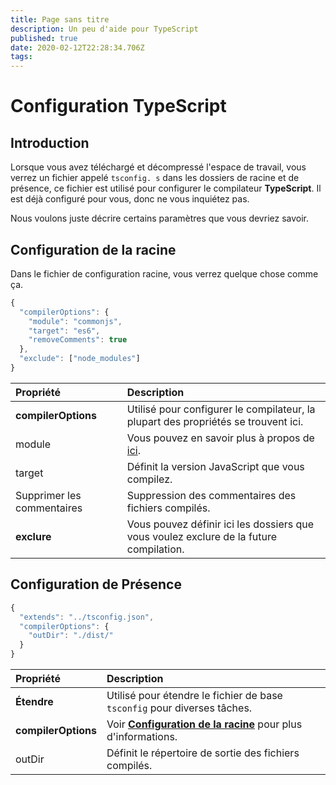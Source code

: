 ```yaml
---
title: Page sans titre
description: Un peu d'aide pour TypeScript
published: true
date: 2020-02-12T22:28:34.706Z
tags: 
---
```


# Configuration TypeScript

## Introduction

Lorsque vous avez téléchargé et décompressé l'espace de travail, vous verrez un fichier appelé `tsconfig. s` dans les dossiers de racine et de présence, ce fichier est utilisé pour configurer le compilateur **TypeScript**. Il est déjà configuré pour vous, donc ne vous inquiétez pas.

Nous voulons juste décrire certains paramètres que vous devriez savoir.

## Configuration de la racine

Dans le fichier de configuration racine, vous verrez quelque chose comme ça.

```javascript
{
  "compilerOptions": {
    "module": "commonjs",
    "target": "es6",
    "removeComments": true
  },
  "exclude": ["node_modules"]
}
```

| Propriété                  | Description                                                                                              |
|:-------------------------- |:-------------------------------------------------------------------------------------------------------- |
| **compilerOptions**        | Utilisé pour configurer le compilateur, la plupart des propriétés se trouvent ici.                       |
| module                     | Vous pouvez en savoir plus à propos de [ici](https://www.typescriptlang.org/docs/handbook/modules.html). |
| target                     | Définit la version JavaScript que vous compilez.                                                         |
| Supprimer les commentaires | Suppression des commentaires des fichiers compilés.                                                      |
| **exclure**                | Vous pouvez définir ici les dossiers que vous voulez exclure de la future compilation.                   |

## Configuration de Présence

```javascript
{
  "extends": "../tsconfig.json",
  "compilerOptions": {
    "outDir": "./dist/"
  }
}
```

| Propriété           | Description                                                                                                |
|:------------------- |:---------------------------------------------------------------------------------------------------------- |
| **Étendre**         | Utilisé pour étendre le fichier de base `tsconfig` pour diverses tâches.                                   |
| **compilerOptions** | Voir [**Configuration de la racine**](/dev/presence/tsconfig#root-configuration) pour plus d'informations. |
| outDir              | Définit le répertoire de sortie des fichiers compilés.                                                     |